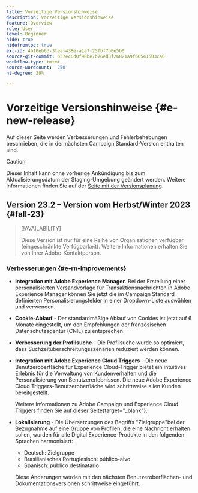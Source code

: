 ```yaml
---
title: Vorzeitige Versionshinweise
description: Vorzeitige Versionshinweise
feature: Overview
role: User
level: Beginner
hide: true
hidefromtoc: true
exl-id: 4b10eb63-3fea-438e-a1a7-25fbf7b0e5b0
source-git-commit: 637ec6d0f98be7b76ed3f26821a9f66541503ca6
workflow-type: tm+mt
source-wordcount: '250'
ht-degree: 29%

---
```



# Vorzeitige Versionshinweise {#e-new-release}

Auf dieser Seite werden Verbesserungen und Fehlerbehebungen beschrieben, die in der nächsten Campaign Standard-Version enthalten sind.

>[!CAUTION]
>
> Dieser Inhalt kann ohne vorherige Ankündigung bis zum Aktualisierungsdatum der Staging-Umgebung geändert werden. Weitere Informationen finden Sie auf der [Seite mit der Versionsplanung](../../rn/using/release-planning.md).

## Version 23.2 – Version vom Herbst/Winter 2023 {#fall-23}

>[!AVAILABILITY]
>
>Diese Version ist nur für eine Reihe von Organisationen verfügbar (eingeschränkte Verfügbarkeit). Weitere Informationen erhalten Sie von Ihrer Adobe-Kontaktperson.

### Verbesserungen {#e-rn-improvements}

* **Integration mit Adobe Experience Manager**. Bei der Erstellung einer personalisierten Versandvorlage für Transaktionsnachrichten in Adobe Experience Manager können Sie jetzt die im Campaign Standard definierten Personalisierungsfelder in einer Dropdown-Liste auswählen und verwenden.

* **Cookie-Ablauf** - Der standardmäßige Ablauf von Cookies ist jetzt auf 6 Monate eingestellt, um den Empfehlungen der französischen Datenschutzagentur (CNIL) zu entsprechen.

* **Verbesserung der Profilsuche** - Die Profilsuche wurde so optimiert, dass Suchzeitüberschreitungsszenarien reduziert werden können.

* **Integration mit Adobe Experience Cloud Triggers** - Die neue Benutzeroberfläche für Experience Cloud-Trigger bietet ein intuitives Erlebnis für die Verwaltung von Kundenverhalten und die Personalisierung von Benutzererlebnissen. Die neue Adobe Experience Cloud Triggers-Benutzeroberfläche wird schrittweise allen Kunden bereitgestellt.

  Weitere Informationen zu Adobe Campaign und Experience Cloud Triggers finden Sie auf [dieser Seite](https://experienceleague.adobe.com/docs/experience-cloud/triggers/overview.html){target="_blank"}.

* **Lokalisierung** - Die Übersetzungen des Begriffs &quot;Zielgruppe&quot;bei der Bezugnahme auf eine Gruppe von Profilen, die eine Nachricht erhalten sollen, wurden für alle Digital Experience-Produkte in den folgenden Sprachen harmonisiert:

   * Deutsch: Zielgruppe
   * Brasilianisches Portugiesisch: público-alvo
   * Spanisch: público destinatario

  Diese Änderungen werden mit den nächsten Benutzeroberflächen- und Dokumentationsversionen schrittweise eingeführt.